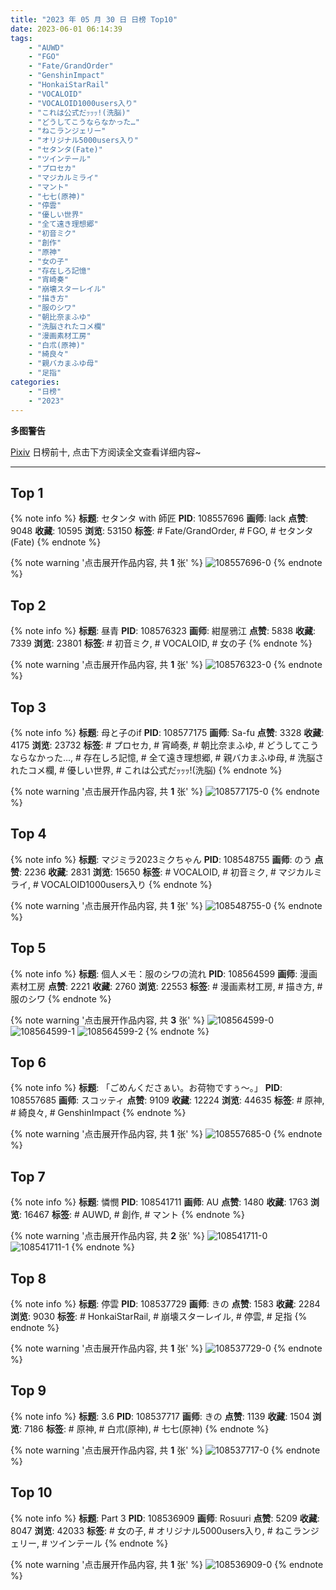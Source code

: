 ```yaml
---
title: "2023 年 05 月 30 日 日榜 Top10"
date: 2023-06-01 06:14:39
tags:
    - "AUWD"
    - "FGO"
    - "Fate/GrandOrder"
    - "GenshinImpact"
    - "HonkaiStarRail"
    - "VOCALOID"
    - "VOCALOID1000users入り"
    - "これは公式だｯｯｯ!(洗脳)"
    - "どうしてこうならなかった…"
    - "ねこランジェリー"
    - "オリジナル5000users入り"
    - "セタンタ(Fate)"
    - "ツインテール"
    - "プロセカ"
    - "マジカルミライ"
    - "マント"
    - "七七(原神)"
    - "停雲"
    - "優しい世界"
    - "全て遠き理想郷"
    - "初音ミク"
    - "創作"
    - "原神"
    - "女の子"
    - "存在しろ記憶"
    - "宵崎奏"
    - "崩壊スターレイル"
    - "描き方"
    - "服のシワ"
    - "朝比奈まふゆ"
    - "洗脳されたコメ欄"
    - "漫画素材工房"
    - "白朮(原神)"
    - "綺良々"
    - "親バカまふゆ母"
    - "足指"
categories:
    - "日榜"
    - "2023"
---
```


<i class="fa fa-triangle-exclamation"></i>**多图警告**<i class="fa fa-triangle-exclamation"></i>

[Pixiv](https://www.pixiv.net/) 日榜前十, 点击下方阅读全文查看详细内容~

<!-- more -->

---

## Top 1

{% note info %}
**标题**: セタンタ with 師匠
**PID**: 108557696 **画师**: lack
**点赞**: 9048 **收藏**: 10595 **浏览**: 53150
**标签**: # Fate/GrandOrder, # FGO, # セタンタ(Fate)
{% endnote %}

{% note warning '点击展开作品内容, 共 **1** 张' %}
![108557696-0](https://i.pixiv.re/img-original/img/2023/05/30/00/00/26/108557696_p0.png)
{% endnote %}

## Top 2

{% note info %}
**标题**: 昼青
**PID**: 108576323 **画师**: 紺屋鴉江
**点赞**: 5838 **收藏**: 7339 **浏览**: 23801
**标签**: # 初音ミク, # VOCALOID, # 女の子
{% endnote %}

{% note warning '点击展开作品内容, 共 **1** 张' %}
![108576323-0](https://i.pixiv.re/img-original/img/2023/05/30/19/21/16/108576323_p0.jpg)
{% endnote %}

## Top 3

{% note info %}
**标题**: 母と子のif
**PID**: 108577175 **画师**: Sa-fu
**点赞**: 3328 **收藏**: 4175 **浏览**: 23732
**标签**: # プロセカ, # 宵崎奏, # 朝比奈まふゆ, # どうしてこうならなかった…, # 存在しろ記憶, # 全て遠き理想郷, # 親バカまふゆ母, # 洗脳されたコメ欄, # 優しい世界, # これは公式だｯｯｯ!(洗脳)
{% endnote %}

{% note warning '点击展开作品内容, 共 **1** 张' %}
![108577175-0](https://i.pixiv.re/img-original/img/2023/05/30/19/57/47/108577175_p0.jpg)
{% endnote %}

## Top 4

{% note info %}
**标题**: マジミラ2023ミクちゃん
**PID**: 108548755 **画师**: のう
**点赞**: 2236 **收藏**: 2831 **浏览**: 15650
**标签**: # VOCALOID, # 初音ミク, # マジカルミライ, # VOCALOID1000users入り
{% endnote %}

{% note warning '点击展开作品内容, 共 **1** 张' %}
![108548755-0](https://i.pixiv.re/img-original/img/2023/05/29/19/24/53/108548755_p0.jpg)
{% endnote %}

## Top 5

{% note info %}
**标题**: 個人メモ：服のシワの流れ
**PID**: 108564599 **画师**: 漫画素材工房
**点赞**: 2221 **收藏**: 2760 **浏览**: 22553
**标签**: # 漫画素材工房, # 描き方, # 服のシワ
{% endnote %}

{% note warning '点击展开作品内容, 共 **3** 张' %}
![108564599-0](https://i.pixiv.re/img-original/img/2023/05/30/07/00/09/108564599_p0.jpg)
![108564599-1](https://i.pixiv.re/img-original/img/2023/05/30/07/00/09/108564599_p1.jpg)
![108564599-2](https://i.pixiv.re/img-original/img/2023/05/30/07/00/09/108564599_p2.jpg)
{% endnote %}

## Top 6

{% note info %}
**标题**: 「ごめんくださぁい。お荷物ですぅ～。」
**PID**: 108557685 **画师**: スコッティ
**点赞**: 9109 **收藏**: 12224 **浏览**: 44635
**标签**: # 原神, # 綺良々, # GenshinImpact
{% endnote %}

{% note warning '点击展开作品内容, 共 **1** 张' %}
![108557685-0](https://i.pixiv.re/img-original/img/2023/05/30/00/00/24/108557685_p0.jpg)
{% endnote %}

## Top 7

{% note info %}
**标题**: 憐憫
**PID**: 108541711 **画师**: AU
**点赞**: 1480 **收藏**: 1763 **浏览**: 16467
**标签**: # AUWD, # 創作, # マント
{% endnote %}

{% note warning '点击展开作品内容, 共 **2** 张' %}
![108541711-0](https://i.pixiv.re/img-original/img/2023/05/29/13/00/24/108541711_p0.png)
![108541711-1](https://i.pixiv.re/img-original/img/2023/05/29/13/00/24/108541711_p1.png)
{% endnote %}

## Top 8

{% note info %}
**标题**: 停雲
**PID**: 108537729 **画师**: きの
**点赞**: 1583 **收藏**: 2284 **浏览**: 9030
**标签**: # HonkaiStarRail, # 崩壊スターレイル, # 停雲, # 足指
{% endnote %}

{% note warning '点击展开作品内容, 共 **1** 张' %}
![108537729-0](https://i.pixiv.re/img-original/img/2023/05/29/08/12/21/108537729_p0.jpg)
{% endnote %}

## Top 9

{% note info %}
**标题**: 3.6
**PID**: 108537717 **画师**: きの
**点赞**: 1139 **收藏**: 1504 **浏览**: 7186
**标签**: # 原神, # 白朮(原神), # 七七(原神)
{% endnote %}

{% note warning '点击展开作品内容, 共 **1** 张' %}
![108537717-0](https://i.pixiv.re/img-original/img/2023/05/29/08/10/51/108537717_p0.png)
{% endnote %}

## Top 10

{% note info %}
**标题**: Part 3
**PID**: 108536909 **画师**: Rosuuri
**点赞**: 5209 **收藏**: 8047 **浏览**: 42033
**标签**: # 女の子, # オリジナル5000users入り, # ねこランジェリー, # ツインテール
{% endnote %}

{% note warning '点击展开作品内容, 共 **1** 张' %}
![108536909-0](https://i.pixiv.re/img-original/img/2023/05/29/07/03/22/108536909_p0.jpg)
{% endnote %}
